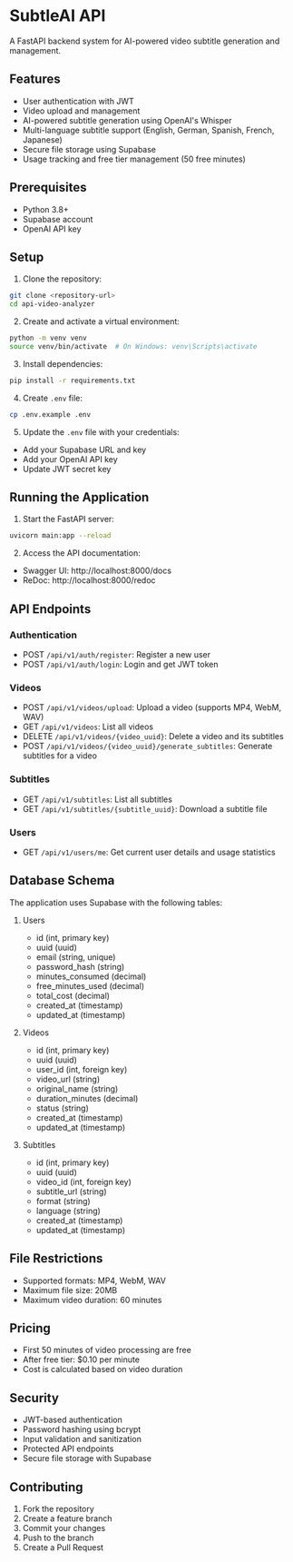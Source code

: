 # SubtleAI API

A FastAPI backend system for AI-powered video subtitle generation and management.

## Features

- User authentication with JWT
- Video upload and management
- AI-powered subtitle generation using OpenAI's Whisper
- Multi-language subtitle support (English, German, Spanish, French, Japanese)
- Secure file storage using Supabase
- Usage tracking and free tier management (50 free minutes)

## Prerequisites

- Python 3.8+
- Supabase account
- OpenAI API key

## Setup

1. Clone the repository:
```bash
git clone <repository-url>
cd api-video-analyzer
```

2. Create and activate a virtual environment:
```bash
python -m venv venv
source venv/bin/activate  # On Windows: venv\Scripts\activate
```

3. Install dependencies:
```bash
pip install -r requirements.txt
```

4. Create `.env` file:
```bash
cp .env.example .env
```

5. Update the `.env` file with your credentials:
- Add your Supabase URL and key
- Add your OpenAI API key
- Update JWT secret key

## Running the Application

1. Start the FastAPI server:
```bash
uvicorn main:app --reload
```

2. Access the API documentation:
- Swagger UI: http://localhost:8000/docs
- ReDoc: http://localhost:8000/redoc

## API Endpoints

### Authentication
- POST `/api/v1/auth/register`: Register a new user
- POST `/api/v1/auth/login`: Login and get JWT token

### Videos
- POST `/api/v1/videos/upload`: Upload a video (supports MP4, WebM, WAV)
- GET `/api/v1/videos`: List all videos
- DELETE `/api/v1/videos/{video_uuid}`: Delete a video and its subtitles
- POST `/api/v1/videos/{video_uuid}/generate_subtitles`: Generate subtitles for a video

### Subtitles
- GET `/api/v1/subtitles`: List all subtitles
- GET `/api/v1/subtitles/{subtitle_uuid}`: Download a subtitle file

### Users
- GET `/api/v1/users/me`: Get current user details and usage statistics

## Database Schema

The application uses Supabase with the following tables:

1. Users
   - id (int, primary key)
   - uuid (uuid)
   - email (string, unique)
   - password_hash (string)
   - minutes_consumed (decimal)
   - free_minutes_used (decimal)
   - total_cost (decimal)
   - created_at (timestamp)
   - updated_at (timestamp)

2. Videos
   - id (int, primary key)
   - uuid (uuid)
   - user_id (int, foreign key)
   - video_url (string)
   - original_name (string)
   - duration_minutes (decimal)
   - status (string)
   - created_at (timestamp)
   - updated_at (timestamp)

3. Subtitles
   - id (int, primary key)
   - uuid (uuid)
   - video_id (int, foreign key)
   - subtitle_url (string)
   - format (string)
   - language (string)
   - created_at (timestamp)
   - updated_at (timestamp)

## File Restrictions

- Supported formats: MP4, WebM, WAV
- Maximum file size: 20MB
- Maximum video duration: 60 minutes

## Pricing

- First 50 minutes of video processing are free
- After free tier: $0.10 per minute
- Cost is calculated based on video duration

## Security

- JWT-based authentication
- Password hashing using bcrypt
- Input validation and sanitization
- Protected API endpoints
- Secure file storage with Supabase

## Contributing

1. Fork the repository
2. Create a feature branch
3. Commit your changes
4. Push to the branch
5. Create a Pull Request 